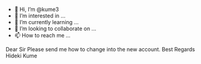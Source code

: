- 👋 Hi, I’m @kume3
- 👀 I’m interested in ...
- 🌱 I’m currently learning ...
- 💞️ I’m looking to collaborate on ...
- 📫 How to reach me ...

<!---
kume3/kume3 is a ✨ special ✨ repository because its `README.md` (this file) appears on your GitHub profile.
You can click the Preview link to take a look at your changes.
--->
Dear Sir 
Please send me how to change into the new account.
   Best Regards
   Hideki Kume
